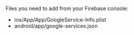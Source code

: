 Files you need to add from your Firebase console:
- ios/App/App/GoogleService-Info.plist
- android/app/google-services.json
